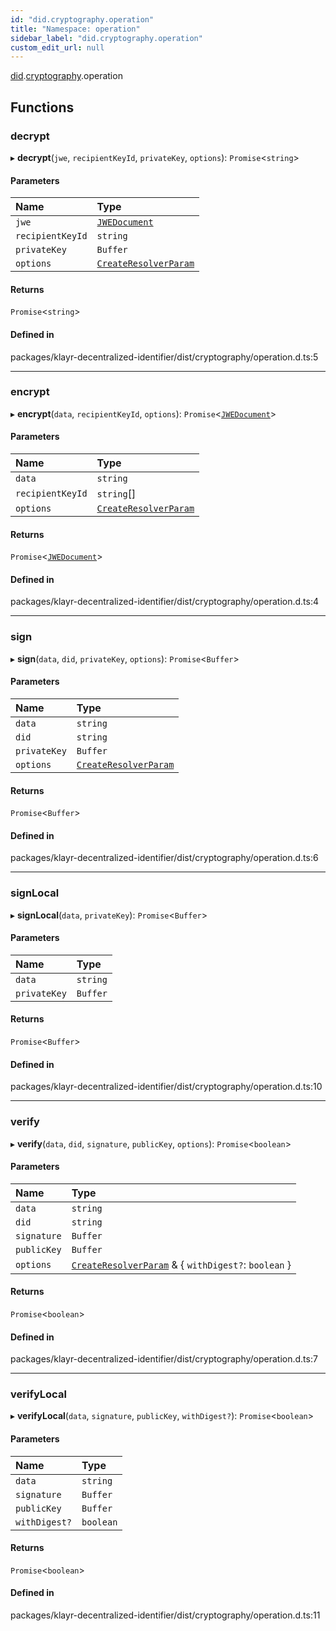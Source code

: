 ```yaml
---
id: "did.cryptography.operation"
title: "Namespace: operation"
sidebar_label: "did.cryptography.operation"
custom_edit_url: null
---
```


[did](did.md).[cryptography](did.cryptography.md).operation

## Functions

### decrypt

▸ **decrypt**(`jwe`, `recipientKeyId`, `privateKey`, `options`): `Promise`<`string`\>

#### Parameters

| Name | Type |
| :------ | :------ |
| `jwe` | [`JWEDocument`](../interfaces/did.JWEDocument.md) |
| `recipientKeyId` | `string` |
| `privateKey` | `Buffer` |
| `options` | [`CreateResolverParam`](did.md#createresolverparam) |

#### Returns

`Promise`<`string`\>

#### Defined in

packages/klayr-decentralized-identifier/dist/cryptography/operation.d.ts:5

___

### encrypt

▸ **encrypt**(`data`, `recipientKeyId`, `options`): `Promise`<[`JWEDocument`](../interfaces/did.JWEDocument.md)\>

#### Parameters

| Name | Type |
| :------ | :------ |
| `data` | `string` |
| `recipientKeyId` | `string`[] |
| `options` | [`CreateResolverParam`](did.md#createresolverparam) |

#### Returns

`Promise`<[`JWEDocument`](../interfaces/did.JWEDocument.md)\>

#### Defined in

packages/klayr-decentralized-identifier/dist/cryptography/operation.d.ts:4

___

### sign

▸ **sign**(`data`, `did`, `privateKey`, `options`): `Promise`<`Buffer`\>

#### Parameters

| Name | Type |
| :------ | :------ |
| `data` | `string` |
| `did` | `string` |
| `privateKey` | `Buffer` |
| `options` | [`CreateResolverParam`](did.md#createresolverparam) |

#### Returns

`Promise`<`Buffer`\>

#### Defined in

packages/klayr-decentralized-identifier/dist/cryptography/operation.d.ts:6

___

### signLocal

▸ **signLocal**(`data`, `privateKey`): `Promise`<`Buffer`\>

#### Parameters

| Name | Type |
| :------ | :------ |
| `data` | `string` |
| `privateKey` | `Buffer` |

#### Returns

`Promise`<`Buffer`\>

#### Defined in

packages/klayr-decentralized-identifier/dist/cryptography/operation.d.ts:10

___

### verify

▸ **verify**(`data`, `did`, `signature`, `publicKey`, `options`): `Promise`<`boolean`\>

#### Parameters

| Name | Type |
| :------ | :------ |
| `data` | `string` |
| `did` | `string` |
| `signature` | `Buffer` |
| `publicKey` | `Buffer` |
| `options` | [`CreateResolverParam`](did.md#createresolverparam) & { `withDigest?`: `boolean`  } |

#### Returns

`Promise`<`boolean`\>

#### Defined in

packages/klayr-decentralized-identifier/dist/cryptography/operation.d.ts:7

___

### verifyLocal

▸ **verifyLocal**(`data`, `signature`, `publicKey`, `withDigest?`): `Promise`<`boolean`\>

#### Parameters

| Name | Type |
| :------ | :------ |
| `data` | `string` |
| `signature` | `Buffer` |
| `publicKey` | `Buffer` |
| `withDigest?` | `boolean` |

#### Returns

`Promise`<`boolean`\>

#### Defined in

packages/klayr-decentralized-identifier/dist/cryptography/operation.d.ts:11
